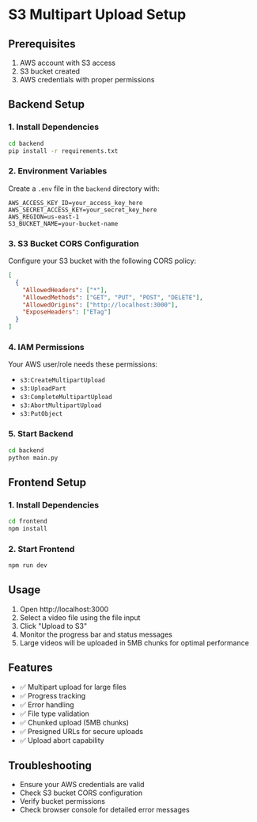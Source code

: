 # S3 Multipart Upload Setup

## Prerequisites

1. AWS account with S3 access
2. S3 bucket created
3. AWS credentials with proper permissions

## Backend Setup

### 1. Install Dependencies
```bash
cd backend
pip install -r requirements.txt
```

### 2. Environment Variables
Create a `.env` file in the `backend` directory with:

```env
AWS_ACCESS_KEY_ID=your_access_key_here
AWS_SECRET_ACCESS_KEY=your_secret_key_here
AWS_REGION=us-east-1
S3_BUCKET_NAME=your-bucket-name
```

### 3. S3 Bucket CORS Configuration
Configure your S3 bucket with the following CORS policy:

```json
[
  {
    "AllowedHeaders": ["*"],
    "AllowedMethods": ["GET", "PUT", "POST", "DELETE"],
    "AllowedOrigins": ["http://localhost:3000"],
    "ExposeHeaders": ["ETag"]
  }
]
```

### 4. IAM Permissions
Your AWS user/role needs these permissions:
- `s3:CreateMultipartUpload`
- `s3:UploadPart`
- `s3:CompleteMultipartUpload`
- `s3:AbortMultipartUpload`
- `s3:PutObject`

### 5. Start Backend
```bash
cd backend
python main.py
```

## Frontend Setup

### 1. Install Dependencies
```bash
cd frontend
npm install
```

### 2. Start Frontend
```bash
npm run dev
```

## Usage

1. Open http://localhost:3000
2. Select a video file using the file input
3. Click "Upload to S3"
4. Monitor the progress bar and status messages
5. Large videos will be uploaded in 5MB chunks for optimal performance

## Features

- ✅ Multipart upload for large files
- ✅ Progress tracking
- ✅ Error handling
- ✅ File type validation
- ✅ Chunked upload (5MB chunks)
- ✅ Presigned URLs for secure uploads
- ✅ Upload abort capability

## Troubleshooting

- Ensure your AWS credentials are valid
- Check S3 bucket CORS configuration
- Verify bucket permissions
- Check browser console for detailed error messages
